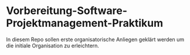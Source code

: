 # Vorbereitung-Software-Projektmanagement-Praktikum

In diesem Repo sollen erste organisatorische Anliegen geklärt werden um die initiale Organisation zu erleichtern.
